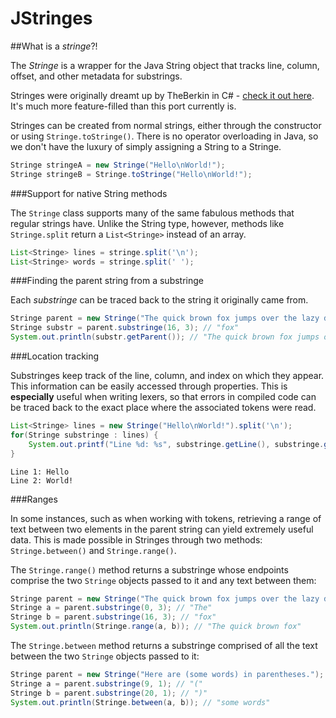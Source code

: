 JStringes
========

##What is a *stringe*?!

The *Stringe* is a wrapper for the Java String object that tracks line, column, offset, and other metadata for substrings.

Stringes were originally dreamt up by TheBerkin in C# - [check it out here](https://github.com/TheBerkin/Stringes). It's much more feature-filled than this port currently is.

Stringes can be created from normal strings, either through the constructor or using `Stringe.toStringe()`. There is no operator overloading in Java, so we don't have the luxury of simply assigning a String to a Stringe.
```java
Stringe stringeA = new Stringe("Hello\nWorld!");
Stringe stringeB = Stringe.toStringe("Hello\nWorld!");
```

###Support for native String methods

The `Stringe` class supports many of the same fabulous methods that regular strings have.
Unlike the String type, however, methods like `Stringe.split` return a `List<Stringe>` instead of an array.
```java
List<Stringe> lines = stringe.split('\n');
List<Stringe> words = stringe.split(' ');
```

###Finding the parent string from a substringe

Each *substringe* can be traced back to the string it originally came from.
```java
Stringe parent = new Stringe("The quick brown fox jumps over the lazy dog");
Stringe substr = parent.substringe(16, 3); // "fox"
System.out.println(substr.getParent()); // "The quick brown fox jumps over the lazy dog"
```

###Location tracking

Substringes keep track of the line, column, and index on which they appear. This information can be easily accessed through properties. This is **especially** useful when writing lexers, so that errors in compiled code can be traced back to the exact place where the associated tokens were read.

```java
List<Stringe> lines = new Stringe("Hello\nWorld!").split('\n');
for(Stringe substringe : lines) {
    System.out.printf("Line %d: %s", substringe.getLine(), substringe.getValue());
}
```
```
Line 1: Hello
Line 2: World!
```

###Ranges

In some instances, such as when working with tokens, retrieving a range of text between two elements in the parent string can yield extremely useful data. This is made possible in Stringes through two methods: `Stringe.between()` and `Stringe.range()`.

The `Stringe.range()` method returns a substringe whose endpoints comprise the two `Stringe` objects passed to it and any text between them:
```java
Stringe parent = new Stringe("The quick brown fox jumps over the lazy dog");
Stringe a = parent.substringe(0, 3); // "The"
Stringe b = parent.substringe(16, 3); // "fox"
System.out.println(Stringe.range(a, b)); // "The quick brown fox"
```

The `Stringe.between` method returns a substringe comprised of all the text between the two `Stringe` objects passed to it:
```java
Stringe parent = new Stringe("Here are (some words) in parentheses.");
Stringe a = parent.substringe(9, 1); // "("
Stringe b = parent.substringe(20, 1); // ")"
System.out.println(Stringe.between(a, b)); // "some words"
```
